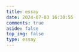 ```yaml
---
title: essay
date: 2024-07-03 16:30:55
comments: true
aside: false
top_img: false
type: essay
---
```

